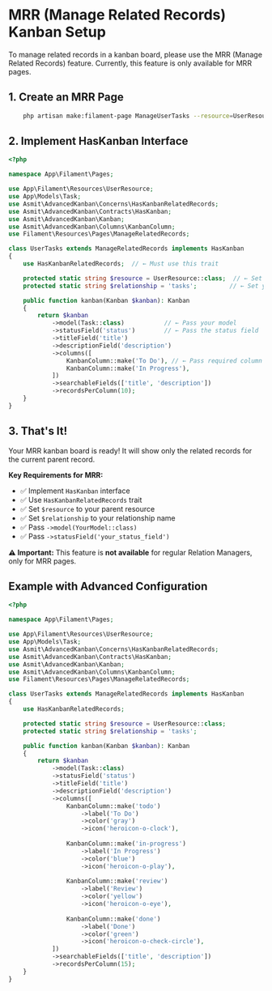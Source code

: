 # MRR (Manage Related Records) Kanban Setup
To manage related records in a kanban board, please use the MRR (Manage Related Records) feature.
Currently, this feature is only available for MRR pages.
## 1. Create an MRR Page

```bash
    php artisan make:filament-page ManageUserTasks --resource=UserResource --type=ManageRelatedRecords
```

## 2. Implement HasKanban Interface

```php
<?php

namespace App\Filament\Pages;

use App\Filament\Resources\UserResource;
use App\Models\Task;
use Asmit\AdvancedKanban\Concerns\HasKanbanRelatedRecords;
use Asmit\AdvancedKanban\Contracts\HasKanban;
use Asmit\AdvancedKanban\Kanban;
use Asmit\AdvancedKanban\Columns\KanbanColumn;
use Filament\Resources\Pages\ManageRelatedRecords;

class UserTasks extends ManageRelatedRecords implements HasKanban
{
    use HasKanbanRelatedRecords;  // ← Must use this trait

    protected static string $resource = UserResource::class;  // ← Set your resource
    protected static string $relationship = 'tasks';         // ← Set your relationship

    public function kanban(Kanban $kanban): Kanban
    {
        return $kanban
            ->model(Task::class)           // ← Pass your model
            ->statusField('status')        // ← Pass the status field
            ->titleField('title')
            ->descriptionField('description')
            ->columns([
                KanbanColumn::make('To Do'), // ← Pass required column
                KanbanColumn::make('In Progress'),
            ])
            ->searchableFields(['title', 'description'])
            ->recordsPerColumn(10);
    }
}
```

## 3. That's It!

Your MRR kanban board is ready! It will show only the related records for the current parent record.

**Key Requirements for MRR:**
- ✅ Implement `HasKanban` interface
- ✅ Use `HasKanbanRelatedRecords` trait
- ✅ Set `$resource` to your parent resource
- ✅ Set `$relationship` to your relationship name
- ✅ Pass `->model(YourModel::class)`
- ✅ Pass `->statusField('your_status_field')`

**⚠️ Important:** This feature is **not available** for regular Relation Managers, only for MRR pages.

## Example with Advanced Configuration

```php
<?php

namespace App\Filament\Pages;

use App\Filament\Resources\UserResource;
use App\Models\Task;
use Asmit\AdvancedKanban\Concerns\HasKanbanRelatedRecords;
use Asmit\AdvancedKanban\Contracts\HasKanban;
use Asmit\AdvancedKanban\Kanban;
use Asmit\AdvancedKanban\Columns\KanbanColumn;
use Filament\Resources\Pages\ManageRelatedRecords;

class UserTasks extends ManageRelatedRecords implements HasKanban
{
    use HasKanbanRelatedRecords;

    protected static string $resource = UserResource::class;
    protected static string $relationship = 'tasks';

    public function kanban(Kanban $kanban): Kanban
    {
        return $kanban
            ->model(Task::class)
            ->statusField('status')
            ->titleField('title')
            ->descriptionField('description')
            ->columns([
                KanbanColumn::make('todo')
                    ->label('To Do')
                    ->color('gray')
                    ->icon('heroicon-o-clock'),
                
                KanbanColumn::make('in-progress')
                    ->label('In Progress')
                    ->color('blue')
                    ->icon('heroicon-o-play'),
                
                KanbanColumn::make('review')
                    ->label('Review')
                    ->color('yellow')
                    ->icon('heroicon-o-eye'),
                
                KanbanColumn::make('done')
                    ->label('Done')
                    ->color('green')
                    ->icon('heroicon-o-check-circle'),
            ])
            ->searchableFields(['title', 'description'])
            ->recordsPerColumn(15);
    }
}
``` 